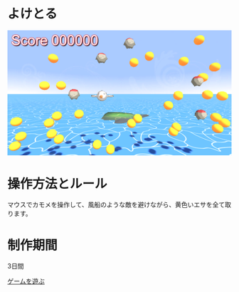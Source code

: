 # よけとる

<img src="./img00.png">

# 操作方法とルール
マウスでカモメを操作して、風船のような敵を避けながら、黄色いエサを全て取ります。

# 制作期間
3日間

[ゲームを遊ぶ](https://tanakaedu.github.io/FinalReport/web-gl/)

